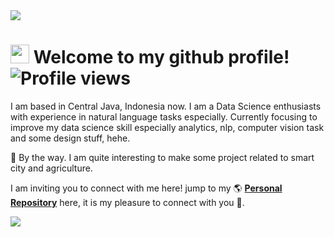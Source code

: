 <img src="https://ik.imagekit.io/hanifabdlh/Github/Profile_Readme/banner-hanifabd_R7i1y1GYz.jpg?ik-sdk-version=javascript-1.4.3&updatedAt=1666848674370">

# <img src="https://media.giphy.com/media/hvRJCLFzcasrR4ia7z/giphy.gif" width="30px"> **Welcome to my github profile!** ![Profile views](https://gpvc.arturio.dev/hanifabd)

I am based in Central Java, Indonesia now. I am a Data Science enthusiasts with experience in natural language tasks especially. Currently focusing to improve my data science skill especially analytics, nlp, computer vision task and some design stuff, hehe. 

👀 By the way. I am quite interesting to make some project related to smart city and agriculture.

I am inviting you to connect with me here! jump to my 🌎 **[Personal Repository](https://hanifabdlh.herokuapp.com/)** here, it is my pleasure to connect with you 🙌.

<img src="https://ik.imagekit.io/hanifabdlh/Github/Profile_Readme/banner-footer_s5nkG-EjE.png?ik-sdk-version=javascript-1.4.3&updatedAt=1666849150664">
